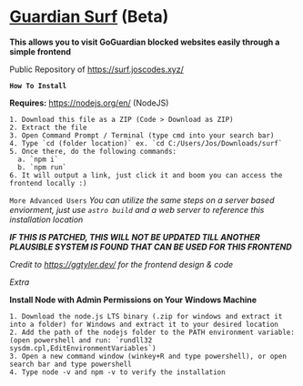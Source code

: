 # [Guardian Surf](https://surf.joscodes.xyz/) (Beta)

**This allows you to visit GoGuardian blocked websites easily through a simple frontend**

Public Repository of https://surf.joscodes.xyz/

__**`How To Install`**__

**Requires:** https://nodejs.org/en/ (NodeJS)
```
1. Download this file as a ZIP (Code > Download as ZIP)
2. Extract the file
3. Open Command Prompt / Terminal (type cmd into your search bar)
4. Type `cd (folder location)` ex. `cd C:/Users/Jos/Downloads/surf`
5. Once there, do the following commands:
  a. `npm i`
  b. `npm run`
6. It will output a link, just click it and boom you can access the frontend locally :)
```

`More Advanced Users`
*You can utilize the same steps on a server based enviorment, just use `astro build` and a web server to reference this installation location*

***IF THIS IS PATCHED, THIS WILL NOT BE UPDATED TILL ANOTHER PLAUSIBLE SYSTEM IS FOUND THAT CAN BE USED FOR THIS FRONTEND***

*Credit to https://ggtyler.dev/ for the frontend design & code*

*Extra*

**Install Node with Admin Permissions on Your Windows Machine**
```
1. Download the node.js LTS binary (.zip for windows and extract it into a folder) for Windows and extract it to your desired location
2. Add the path of the nodejs folder to the PATH environment variable: (open powershell and run: `rundll32 sysdm.cpl,EditEnvironmentVariables`)
3. Open a new command window (winkey+R and type powershell), or open search bar and type powershell
4. Type node -v and npm -v to verify the installation
```
